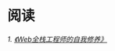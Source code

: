 # 阅读

<!-- ###### 2. [《早晨从中午开始》](./books/1-50/2n.md) -->
###### 1. [《Web全栈工程师的自我修养》](./books/1-50/1.md)